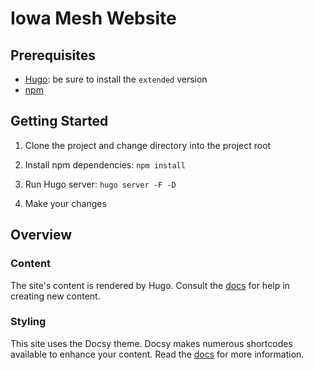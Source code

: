 # Iowa Mesh Website

## Prerequisites

- [Hugo](https://gohugo.io/installation/): be sure to install the `extended` version
- [npm](https://docs.npmjs.com/downloading-and-installing-node-js-and-npm)

## Getting Started

1. Clone the project and change directory into the project root

2. Install npm dependencies: `npm install`

3. Run Hugo server: `hugo server -F -D`

4. Make your changes

## Overview

### Content

The site's content is rendered by Hugo.
Consult the [docs](https://gohugo.io/getting-started/directory-structure/) for help in creating new content.

### Styling

This site uses the Docsy theme.
Docsy makes numerous shortcodes available to enhance your content.
Read the [docs](https://www.docsy.dev/docs/) for more information.

